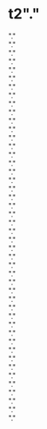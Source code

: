 # t2"." 
"."  
"."  
"."  
"."  
"."  
"."  
"."  
"."  
"."  
"."  
"."  
"."  
"."  
"."  
"."  
"."  
"."  
"."  
"."  
"."  
"."  
"."  
"."  
"."  
"."  
"."  
"."  
"."  
"."  
"."  
"."  
"."  
"."  
"."  
"."  
"."  
"."  
"."  
"."  
"."  
"."  
"."  
"."  
"."  
"."  
"."  

